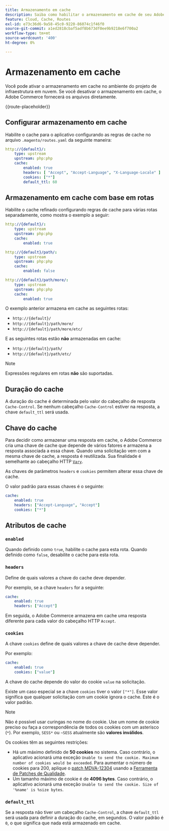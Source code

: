 ```yaml
---
title: Armazenamento em cache
description: Saiba como habilitar o armazenamento em cache de seu Adobe Commerce em ambientes de infraestrutura em nuvem.
feature: Cloud, Cache, Routes
exl-id: e73c36d6-9a58-45c0-9220-86074c1f46f0
source-git-commit: a1ed2818cbaf5adf8b673df0ee9b9218e6f700a2
workflow-type: tm+mt
source-wordcount: '400'
ht-degree: 0%

---
```


# Armazenamento em cache

Você pode ativar o armazenamento em cache no ambiente do projeto de infraestrutura em nuvem. Se você desativar o armazenamento em cache, o Adobe Commerce fornecerá os arquivos diretamente.

{{route-placeholder}}

## Configurar armazenamento em cache

Habilite o cache para o aplicativo configurando as regras de cache no arquivo `.magento/routes.yaml` da seguinte maneira:

```yaml
http://{default}/:
    type: upstream
    upstream: php:php
    cache:
        enabled: true
        headers: [ "Accept", "Accept-Language", "X-Language-Locale" ]
        cookies: ["*"]
        default_ttl: 60
```

## Armazenamento em cache com base em rotas

Habilite o cache refinado configurando regras de cache para várias rotas separadamente, como mostra o exemplo a seguir:

```yaml
http://{default}/:
    type: upstream
    upstream: php:php
    cache:
        enabled: true

http://{default}/path/:
    type: upstream
    upstream: php:php
    cache:
        enabled: false

http://{default}/path/more/:
    type: upstream
    upstream: php:php
    cache:
        enabled: true
```

O exemplo anterior armazena em cache as seguintes rotas:

- `http://{default}/`
- `http://{default}/path/more/`
- `http://{default}/path/more/etc/`

E as seguintes rotas estão **não** armazenadas em cache:

- `http://{default}/path/`
- `http://{default}/path/etc/`

>[!NOTE]
>
>Expressões regulares em rotas **não** são suportadas.

## Duração do cache

A duração do cache é determinada pelo valor do cabeçalho de resposta `Cache-Control`. Se nenhum cabeçalho `Cache-Control` estiver na resposta, a chave `default_ttl` será usada.

## Chave do cache

Para decidir como armazenar uma resposta em cache, o Adobe Commerce cria uma chave de cache que depende de vários fatores e armazena a resposta associada a essa chave. Quando uma solicitação vem com a mesma chave de cache, a resposta é reutilizada. Sua finalidade é semelhante ao cabeçalho HTTP [`Vary`](https://www.w3.org/Protocols/rfc2616/rfc2616-sec14.html#sec14.44).

As chaves de parâmetros `headers` e `cookies` permitem alterar essa chave de cache.

O valor padrão para essas chaves é o seguinte:

```yaml
cache:
    enabled: true
    headers: ["Accept-Language", "Accept"]
    cookies: ["*"]
```

## Atributos de cache

### `enabled`

Quando definido como `true`, habilite o cache para esta rota. Quando definido como `false`, desabilite o cache para esta rota.

### `headers`

Define de quais valores a chave do cache deve depender.

Por exemplo, se a chave `headers` for a seguinte:

```yaml
cache:
    enabled: true
    headers: ["Accept"]
```

Em seguida, o Adobe Commerce armazena em cache uma resposta diferente para cada valor do cabeçalho HTTP `Accept`.

### `cookies`

A chave `cookies` define de quais valores a chave de cache deve depender.

Por exemplo:

```yaml
cache:
    enabled: true
    cookies: ["value"]
```

A chave do cache depende do valor do cookie `value` na solicitação.

Existe um caso especial se a chave `cookies` tiver o valor `["*"]`. Esse valor significa que qualquer solicitação com um cookie ignora o cache. Este é o valor padrão.

>[!NOTE]
>
>Não é possível usar curingas no nome do cookie. Use um nome de cookie preciso ou faça a correspondência de todos os cookies com um asterisco (`*`). Por exemplo, `SESS*` ou `~SESS` atualmente são **valores inválidos**.

Os cookies têm as seguintes restrições:

- Há um máximo definido de **50 cookies** no sistema. Caso contrário, o aplicativo acionará uma exceção `Unable to send the cookie. Maximum number of cookies would be exceeded`. Para aumentar o número de cookies para 200, aplique o [patch MDVA-12304](https://experienceleague.adobe.com/docs/commerce-operations/tools/quality-patches-tool/release-notes.html) usando a [Ferramenta de Patches de Qualidade](https://experienceleague.adobe.com/en/docs/commerce-learn/tutorials/tools/quality-patch-tool).
- Um tamanho máximo de cookie é de **4096 bytes**. Caso contrário, o aplicativo acionará uma exceção `Unable to send the cookie. Size of '%name' is %size bytes`.

### `default_ttl`

Se a resposta não tiver um cabeçalho `Cache-Control`, a chave `default_ttl` será usada para definir a duração do cache, em segundos. O valor padrão é `0`, o que significa que nada está armazenado em cache.
